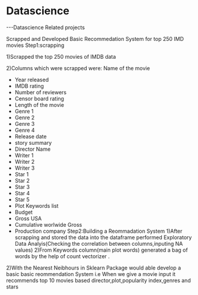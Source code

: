 # Datascience
---Datascience Related projects

Scrapped and Developed Basic Recommedation System for top 250 IMD movies
Step1:scrapping

1)Scrapped the top 250 movies of IMDB data

2)Columns which were scrapped were:
 Name of the movie 
 - Year released 
 - IMDB rating 
 - Number of reviewers 
 - Censor board rating 
 - Length of the movie 
 - Genre 1 
 - Genre 2 
 - Genre 3 
 - Genre 4 
 - Release date 
 - story summary 
 - Director Name 
 - Writer 1 
 - Writer 2 
 - Writer 3 
 - Star 1 
 - Star 2 
 - Star 3 
 - Star 4 
 - Star 5 
 - Plot Keywords list 
 - Budget 
 - Gross USA 
 - Cumulative worlwide Gross 
 - Production company 
 Step2:Building a Reommadation System
 1)After scrapping and stored the data  into the dataframe performed Exploratory Data Analyis(Checking the correlation between columns,inputing NA values)
 2)From Keywords column(main plot words) generated a bag of words by the help of count vectorizer . 
 
 2)With the Nearest Neibhours in Sklearn Package would able develop a basic basic reommendation System
 i.e When we give a  movie input it recommends top 10 movies based director,plot,popularity index,genres and stars
